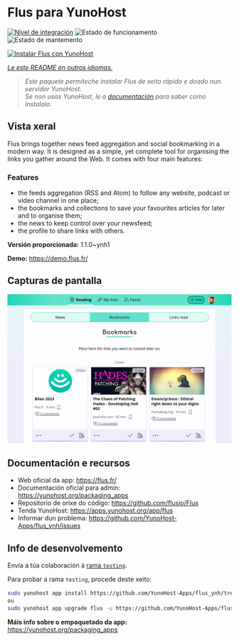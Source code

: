 <!--
NOTA: Este README foi creado automáticamente por <https://github.com/YunoHost/apps/tree/master/tools/readme_generator>
NON debe editarse manualmente.
-->

# Flus para YunoHost

[![Nivel de integración](https://dash.yunohost.org/integration/flus.svg)](https://ci-apps.yunohost.org/ci/apps/flus/) ![Estado de funcionamento](https://ci-apps.yunohost.org/ci/badges/flus.status.svg) ![Estado de mantemento](https://ci-apps.yunohost.org/ci/badges/flus.maintain.svg)

[![Instalar Flus con YunoHost](https://install-app.yunohost.org/install-with-yunohost.svg)](https://install-app.yunohost.org/?app=flus)

*[Le este README en outros idiomas.](./ALL_README.md)*

> *Este paquete permíteche instalar Flus de xeito rápido e doado nun servidor YunoHost.*  
> *Se non usas YunoHost, le a [documentación](https://yunohost.org/install) para saber como instalalo.*

## Vista xeral

Flus brings together news feed aggregation and social bookmarking in a modern way. It is designed as a simple, yet complete tool for organising the links you gather around the Web. It comes with four main features:
### Features

- the feeds aggregation (RSS and Atom) to follow any website, podcast or video channel in one place;
- the bookmarks and collections to save your favourites articles for later and to organise them;
- the news to keep control over your newsfeed;
- the profile to share links with others.


**Versión proporcionada:** 1.1.0~ynh1

**Demo:** <https://demo.flus.fr/>

## Capturas de pantalla

![Captura de pantalla de Flus](./doc/screenshots/screenshot.png)

## Documentación e recursos

- Web oficial da app: <https://flus.fr/>
- Documentación oficial para admin: <https://yunohost.org/packaging_apps>
- Repositorio de orixe do código: <https://github.com/flusio/Flus>
- Tenda YunoHost: <https://apps.yunohost.org/app/flus>
- Informar dun problema: <https://github.com/YunoHost-Apps/flus_ynh/issues>

## Info de desenvolvemento

Envía a túa colaboración á [rama `testing`](https://github.com/YunoHost-Apps/flus_ynh/tree/testing).

Para probar a rama `testing`, procede deste xeito:

```bash
sudo yunohost app install https://github.com/YunoHost-Apps/flus_ynh/tree/testing --debug
ou
sudo yunohost app upgrade flus -u https://github.com/YunoHost-Apps/flus_ynh/tree/testing --debug
```

**Máis info sobre o empaquetado da app:** <https://yunohost.org/packaging_apps>
